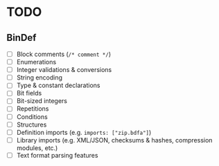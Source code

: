 # TODO

## BinDef

- [ ] Block comments (`/* comment */`)
- [ ] Enumerations
- [ ] Integer validations & conversions
- [ ] String encoding
- [ ] Type & constant declarations
- [ ] Bit fields
- [ ] Bit-sized integers
- [ ] Repetitions
- [ ] Conditions
- [ ] Structures
- [ ] Definition imports (e.g. `imports: ["zip.bdfa"]`)
- [ ] Library imports (e.g. XML/JSON, checksums & hashes, compression modules, etc.)
- [ ] Text format parsing features
